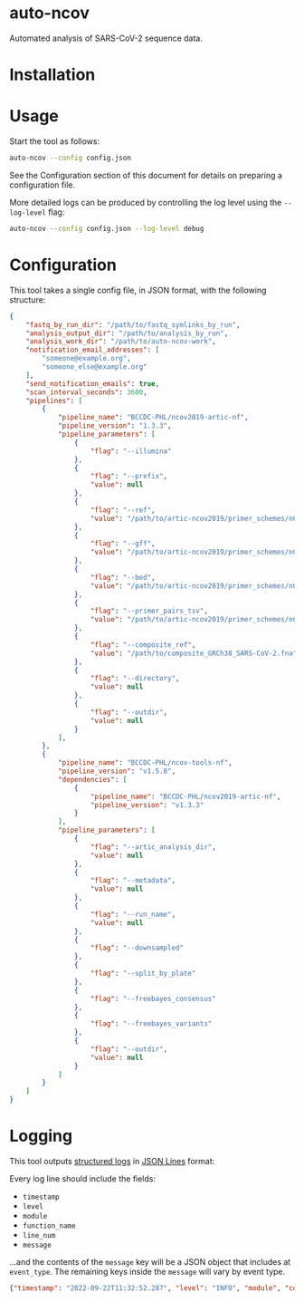 # auto-ncov
Automated analysis of SARS-CoV-2 sequence data.

# Installation

# Usage
Start the tool as follows:

```bash
auto-ncov --config config.json
```

See the Configuration section of this document for details on preparing a configuration file.

More detailed logs can be produced by controlling the log level using the `--log-level` flag:

```bash
auto-ncov --config config.json --log-level debug
```

# Configuration
This tool takes a single config file, in JSON format, with the following structure:

```json
{
    "fastq_by_run_dir": "/path/to/fastq_symlinks_by_run",
    "analysis_output_dir": "/path/to/analysis_by_run",
    "analysis_work_dir": "/path/to/auto-ncov-work",
    "notification_email_addresses": [
        "someone@example.org",
        "someone_else@example.org"
    ],
    "send_notification_emails": true,
    "scan_interval_seconds": 3600,
    "pipelines": [
        {
            "pipeline_name": "BCCDC-PHL/ncov2019-artic-nf",
            "pipeline_version": "1.3.3",
            "pipeline_parameters": [
                {
                    "flag": "--illumina"
                },
                {
                    "flag": "--prefix",
                    "value": null
                },
                {
                    "flag": "--ref",
                    "value": "/path/to/artic-ncov2019/primer_schemes/nCoV-2019/V1200/nCoV-2019.reference.fasta"
                },
                {
                    "flag": "--gff",
                    "value": "/path/to/artic-ncov2019/primer_schemes/nCoV-2019/V1200/MN908947.3.gff"
                },
                {
                    "flag": "--bed",
                    "value": "/path/to/artic-ncov2019/primer_schemes/nCoV-2019/V1200/nCoV-2019.primer.bed"
                },
                {
                    "flag": "--primer_pairs_tsv",
                    "value": "/path/to/artic-ncov2019/primer_schemes/nCoV-2019/V1200/primer_pairs.tsv"
                },
                {
                    "flag": "--composite_ref",
                    "value": "/path/to/composite_GRCh38_SARS-CoV-2.fna"
                },
                {
                    "flag": "--directory",
                    "value": null
                },
                {
                    "flag": "--outdir",
                    "value": null
                }
            ],
        },
        {
            "pipeline_name": "BCCDC-PHL/ncov-tools-nf",
            "pipeline_version": "v1.5.8",
            "dependencies": [
                {
                    "pipeline_name": "BCCDC-PHL/ncov2019-artic-nf",
                    "pipeline_version": "v1.3.3"
                }
            ],
            "pipeline_parameters": [
                {
                    "flag": "--artic_analysis_dir",
                    "value": null
                },
                {
                    "flag": "--metadata",
                    "value": null
                },
                {
                    "flag": "--run_name",
                    "value": null
                },
                {
                    "flag": "--downsampled"
                },
                {
                    "flag": "--split_by_plate"
                },
                {
                    "flag": "--freebayes_consensus"
                },
                {
                    "flag": "--freebayes_variants"
                },
                {
                    "flag": "--outdir",
                    "value": null
                }
            ]
        }
    ]
}
```

# Logging
This tool outputs [structured logs](https://www.honeycomb.io/blog/structured-logging-and-your-team/) in [JSON Lines](https://jsonlines.org/) format:

Every log line should include the fields:

- `timestamp`
- `level`
- `module`
- `function_name`
- `line_num`
- `message`

...and the contents of the `message` key will be a JSON object that includes at `event_type`. The remaining keys inside the `message` will vary by event type.

```json
{"timestamp": "2022-09-22T11:32:52.287", "level": "INFO", "module", "core", "function_name": "scan", "line_num", 56, "message": {"event_type": "scan_start"}}
```

